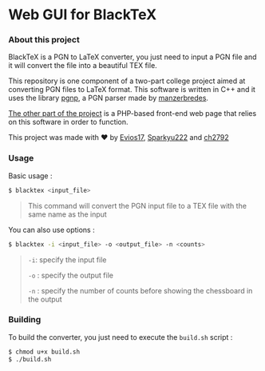 # Web GUI for BlackTeX

### About this project
BlackTeX is a PGN to LaTeX converter, you just need to input a PGN file and it will convert the file into a beautiful TEX file.

This repository is one component of a two-part college project aimed at converting PGN files to LaTeX format. This software is written in C++ and it uses the library [pgnp](https://gitlab.com/manzerbredes/pgnp), a PGN parser made by [manzerbredes](https://gitlab.com/manzerbredes). 

[The other part of the project](https://github.com/Evios17/r208-web) is a PHP-based front-end web page that relies on this software in order to function.

This project was made with ❤️ by [Evios17](https://github.com/Evios17), [Sparkyu222](https://github.com/Sparkyu222) and [ch2792](https://github.com/ch2792)

### Usage
Basic usage :
```bash
$ blacktex <input_file>
```
> This command will convert the PGN input file to a TEX file with the same name as the input

You can also use options :
```bash
$ blacktex -i <input_file> -o <output_file> -n <counts>
```
> `-i`: specify the input file
> 
> `-o` : specify the output file
> 
> `-n` : specify the number of counts before showing the chessboard in the output

### Building
To build the converter, you just need to execute the `build.sh` script :
```bash
$ chmod u+x build.sh
$ ./build.sh
```
